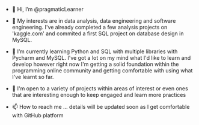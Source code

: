 - 👋 Hi, I’m @pragmaticLearner

- 👀 My interests are in data analysis, data engineering and software engineering. I've already completed a few analysis projects on 'kaggle.com'
      and commited a first SQL project on database design in MySQL.
      
- 🌱 I’m currently learning Python and SQL with multiple libraries with Pycharm and MySQL. I've got a lot on my mind what I'd like to learn and develop however right now I'm 
      getting a solid foundation within the programming online community and getting comfortable with using what I've learnt so far.
      
- 💞️ I'm open to a variety of projects within areas of interest or even ones that are interesting enough to keep engaged and learn more practices

- 📫 How to reach me ... details will be updated soon as I get comfortable with GitHub platform

<!---
pragmaticLearner/pragmaticLearner is a ✨ special ✨ repository because its `README.md` (this file) appears on your GitHub profile.
You can click the Preview link to take a look at your changes.
--->
